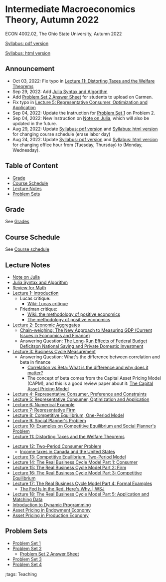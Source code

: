 # Intermediate Macroeconomics Theory, Autumn 2022

ECON 4002.02, The Ohio State University, Autumn 2022

[Syllabus: pdf version](pdf/IntermediateMacroAutumn2022/syllabus/build/syllabus.pdf)

[Syllabus: html version](pdf/IntermediateMacroAutumn2022/syllabus/syllabus.html)

## Announcement

- Oct 03, 2022: Fix typo in
    [Lecture 11: Distorting Taxes and the Welfare Theorems](pdf/IntermediateMacroAutumn2022/Lecture_11/Final/Lecture_11.pdf)
- Sep 29, 2022: Add
    [Julia Syntax and Algorithm](pdf/IntermediateMacroAutumn2022/JuliaSyntax/build/JuliaSyntax.pdf)
- Add
    [Problem Set 2 Answer Sheet](pdf/IntermediateMacroAutumn2022/ProblemSet2/PS2AnswerSheet.pdf)
    for students to upload on Carmen.
- Fix typo in
    [Lecture 5: Representative Consumer, Optimization and Application](pdf/IntermediateMacroAutumn2022/Lecture_05/Final/Lecture_05.pdf)
- Sep 04, 2022: Update the Instruction for
    [Problem Set 1](pdf/IntermediateMacroAutumn2022/ProblemSet1/ProblemSet_01_v01.pdf)
    on Problem 2.
- Sep 04, 2022: New Instruction on [Note on Julia](JuliaNote.html), which will also be updated in the future.
- Aug 29, 2022: Update
    [Syllabus: pdf version](pdf/IntermediateMacroAutumn2022/syllabus/build/syllabus.pdf) and
    [Syllabus: html version](pdf/IntermediateMacroAutumn2022/syllabus/syllabus.html)
    for changing course schedule (erase labor day)
- Aug 24, 2022: Update
    [Syllabus: pdf version](pdf/IntermediateMacroAutumn2022/syllabus/build/syllabus.pdf) and
    [Syllabus: html version](pdf/IntermediateMacroAutumn2022/syllabus/syllabus.html)
    for changing office hour from (Tuesday, Thursday) to (Monday, Wednesday).

## Table of Content
<!-- vim-markdown-toc GFM -->

* [Grade](#grade)
* [Course Schedule](#course-schedule)
* [Lecture Notes](#lecture-notes)
* [Problem Sets](#problem-sets)

<!-- vim-markdown-toc -->


## Grade

See [Grades](pdf/IntermediateMacroAutumn2022/syllabus/syllabus.html#grades)

## Course Schedule

See [Course schedule](pdf/IntermediateMacroAutumn2022/syllabus/syllabus.html#tentative-course-schedule)

<!--## Exam Reviews-->
<!---->
<!--- [Midterm Review](pdf/IntermediateMacroAutumn2022/Midterm/midtermReview.pdf)-->

## Lecture Notes

- [Note on Julia](JuliaNote.html)
- [Julia Syntax and Algorithm](pdf/IntermediateMacro/JuliaSyntax/build/JuliaSyntax.pdf)
- [Review for Math](pdf/IntermediateMacro/math/Final/math.pdf)
- [Lecture 1: Introduction](pdf/IntermediateMacro/Lecture_01/Final/Lecture_01.pdf)
    - Lucas critique:
        - [Wiki: Lucas critique](https://en.wikipedia.org/wiki/Lucas_critique)
    - Friedman critique:
        - [Wiki: the methodology of positive economics](https://en.wikipedia.org/wiki/Essays_in_Positive_Economics#The_Methodology_of_Positive_Economics)
        - [The methodology of positive economics](https://books.google.com/books?hl=en&lr=&id=NqNGaJBahWoC&oi=fnd&pg=PA180&dq=The+Methodology+of+Positive+Economics&ots=gLKnEx_kWX&sig=nWfE1bFegyceirvT_tWEEJzJtoU#v=onepage&q=The%20Methodology%20of%20Positive%20Economics&f=false)
- [Lecture 2: Economic Aggregates](pdf/IntermediateMacro/Lecture_02/Final/Lecture_02.pdf)
    - [Chain-weighing: The New Approach to Measuring GDP (Current Issues in Economics and Finance)](https://www.newyorkfed.org/medialibrary/media/research/current_issues/ci1-9.pdf)
    - Answering Question: [The Long-Run Effects of Federal Budget Deficitson National Saving and Private Domestic Investment](https://www.cbo.gov/sites/default/files/113th-congress-2013-2014/workingpaper/45140-NSPDI_workingPaper_1.pdf)
- [Lecture 3: Business Cycle Measurement](pdf/IntermediateMacro/Lecture_03/Final/Lecture_03.pdf)
    - Answering Question: What's the difference between correlation and beta in finance
        - [Correlation vs Beta: What is the difference and why does it matter?](https://www.mackenzieinvestments.com/content/dam/mackenzie/en/insights/wp-alts-correlation-vs-beta-en.pdf)
        - The concept of beta comes from the Capital Asset Pricing Model (CAPM), and this is a good review paper about it: [The Capital Asset Pricing Model](https://pubs.aeaweb.org/doi/pdfplus/10.1257/0895330042162340)
- [Lecture 4: Representative Consumer, Preference and Constraints](pdf/IntermediateMacro/Lecture_04/Final/Lecture_04.pdf)
- [Lecture 5: Representative Consumer, Optimization and Application](pdf/IntermediateMacro/Lecture_05/Final/Lecture_05.pdf)
- [Lecture 6: Numerical Example](pdf/IntermediateMacro/Lecture_06/Final/Lecture_06.pdf)
- [Lecture 7: Representative Firm](pdf/IntermediateMacro/Lecture_07/Final/Lecture_07.pdf)
- [Lecture 8: Competitive Equilibrium, One-Period Model](pdf/IntermediateMacro/Lecture_08/Final/Lecture_08.pdf)
- [Lecture 9: Social Planner's Problem](pdf/IntermediateMacro/Lecture_09/Final/Lecture_09.pdf)
- [Lecture 10: Examples on Competitive Equilibrium and Social Planner's Problem](pdf/IntermediateMacro/Lecture_10/Final/Lecture_10.pdf)
- [Lecture 11: Distorting Taxes and the Welfare Theorems](pdf/IntermediateMacro/Lecture_11/Final/Lecture_11.pdf)
<!-- - [Midterm Review 1](pdf/IntermediateMacro/midtermReview_1.pdf) -->
<!-- - [Midterm Review 2](pdf/IntermediateMacro/midtermReview_2.pdf) -->
- [Lecture 12: Two-Period Consumer Problem](pdf/IntermediateMacro/Lecture_12/Final/Lecture_12.pdf)
    - [Income taxes in Canada and the United States](https://www150.statcan.gc.ca/n1/en/pub/75-001-x/2000002/article/5071-eng.pdf?st=u5EgyaFN)
- [Lecture 13: Competitive Equilibrium, Two-Period Model](pdf/IntermediateMacro/Lecture_13/Final/Lecture_13.pdf)
- [Lecture 14: The Real Business Cycle Model Part 1: Consumer](pdf/IntermediateMacro/Lecture_14/Final/Lecture_14.pdf)
- [Lecture 15: The Real Business Cycle Model Part 2: Firm](pdf/IntermediateMacro/Lecture_15/Final/Lecture_15.pdf)
- [Lecture 16: The Real Business Cycle Model Part 3: Competitive Equilibrium](pdf/IntermediateMacro/Lecture_16/Final/Lecture_16.pdf)
- [Lecture 17: The Real Business Cycle Model Part 4: Formal Examples](pdf/IntermediateMacro/Lecture_17/Final/Lecture_17.pdf)
    - [The Fed Is In the Red. Here's Why. | WSJ](https://www.youtube.com/watch?v=p0z_zKWJTao)
- [Lecture 18: The Real Business Cycle Model Part 5: Application and Matching Data](pdf/IntermediateMacro/Lecture_18/Final/Lecture_18.pdf)
- [Introduction to Dynamic Programming](pdf/IntermediateMacro/DynamicProgramming/Final/DynamicProgramming.pdf)
- [Asset Pricing in Endowment Economy](pdf/IntermediateMacro/AssetPricingEndowment/build/AssetPricingEndowment.pdf)
- [Asset Pricing in Production Economy](pdf/IntermediateMacro/AssetPricingProduction/build/AssetPricingProduction.pdf)
<!-- - [Final Review 1](pdf/IntermediateMacro/finalreview_1.pdf) -->
<!-- - [Final Review 2](pdf/IntermediateMacro/finalreview_2.pdf) -->

## Problem Sets

- [Problem Set 1](pdf/IntermediateMacro/ProblemSet1/ProblemSet_01_v01.pdf)
- [Problem Set 2](pdf/IntermediateMacro/ProblemSet2/build/ProblemSet2.pdf)
    - [Problem Set 2 Answer Sheet](pdf/IntermediateMacro/ProblemSet2/PS2AnswerSheet.pdf)
- [Problem Set 3](pdf/IntermediateMacro/ProblemSet3/Final/ProblemSet3.pdf)
- [Problem Set 4](pdf/IntermediateMacro/ProblemSet4/Final/ProblemSet4.pdf)

;tags: Teaching
